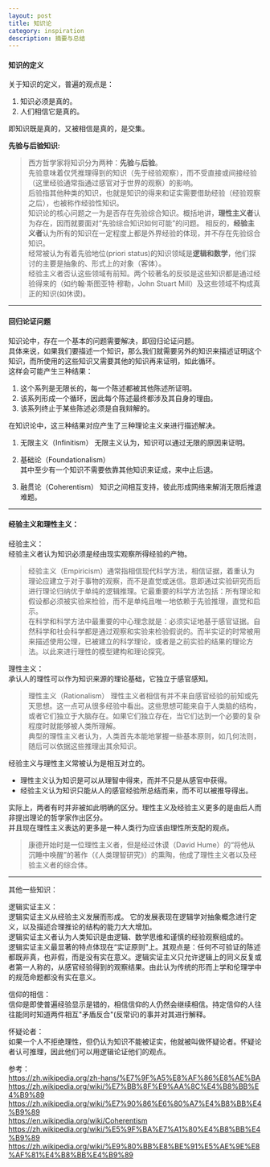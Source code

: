 ```yaml
---
layout: post
title: 知识论
category: inspiration
description: 摘要与总结
---
```


#### 知识的定义
关于知识的定义，普遍的观点是：
1. 知识必须是真的。
2. 人们相信它是真的。

即知识既是真的，又被相信是真的，是交集。

**先验与后验知识:**  
>西方哲学家将知识分为两种：**先验**与**后验**。  
先验意味着仅凭推理得到的知识（先于经验观察），而不受直接或间接经验（这里经验通常指通过感官对于世界的观察）的影响。  
后验指其他种类的知识，也就是知识的得来和证实需要借助经验（经验观察之后），也被称作经验性知识。  
知识论的核心问题之一为是否存在先验综合知识。概括地讲，**理性主义者**认为存在，因而就要面对“先验综合知识如何可能”的问题。  相反的，**经验主义者**认为所有的知识在一定程度上都是外界经验的体现，并不存在先验综合知识。  
经常被认为有着先验地位(priori status)的知识领域是**逻辑和数学**，他们探讨的主要是抽象的、形式上的对象（客体）。  
经验主义者否认这些领域有前知。两个较著名的反驳是这些知识都是通过经验得来的（如约翰·斯图亚特·穆勒，John Stuart Mill）及这些领域不构成真正的知识(如休谟)。

---

#### 回归论证问题
知识论中，存在一个基本的问题需要解决，即回归论证问题。  
具体来说，如果我们要描述一个知识，那么我们就需要另外的知识来描述证明这个知识，而所使用的这些知识又需要其他的知识再来证明，如此循环。  
这样会可能产生三种结果：  
1. 这个系列是无限长的，每一个陈述都被其他陈述所证明。
2. 该系列形成一个循环，因此每个陈述最终都涉及其自身的理由。
3. 该系列终止于某些陈述必须是自我辩解的。

在知识论中，这三种结果对应产生了三种理论主义来进行描述解决。

1. 无限主义（Infinitism）
无限主义认为，知识可以通过无限的原因来证明。

2. 基础论（Foundationalism）  
其中至少有一个知识不需要依靠其他知识来证成，来中止后退。

3. 融贯论（Coherentism）
知识之间相互支持，彼此形成网络来解消无限后推退难题。

---

#### 经验主义和理性主义：

经验主义：  
经验主义者认为知识必须是经由现实观察所得经验的产物。

>经验主义（Empiricism）通常指相信现代科学方法，相信证据，着重认为理论应建立于对于事物的观察，而不是直觉或迷信。意即通过实验研究而后进行理论归纳优于单纯的逻辑推理。它最重要的科学方法包括：所有理论和假设都必须被实验来检验，而不是单纯且唯一地依赖于先验推理，直觉和启示。  
在科学和科学方法中最重要的中心理念就是：必须实证地基于感官证据。自然科学和社会科学都是通过观察和实验来检验假说的。而半实证的时常被用来描述使用公理，已被建立的科学理论，或者是之前实验的结果的理论方法。以此来进行理性的模型建构和理论探究。  

理性主义：  
承认人的理性可以作为知识来源的理论基础，它独立于感官感知。

>理性主义（Rationalism）
理性主义者相信有并不来自感官经验的前知或先天思想。这一点可从很多经验中看出。这些思想可能来自于人类脑的结构，或者它们独立于大脑存在。如果它们独立存在，当它们达到一个必要的复杂程度时就能够被人类所理解。  
典型的理性主义者认为，人类首先本能地掌握一些基本原则，如几何法则，随后可以依据这些推理出其余知识。

经验主义与理性主义常被认为是相互对立的。  
* 理性主义认为知识是可以从理智中得来，而并不只是从感官中获得。  
* 经验主义认为知识只能从人的感官经验所总结而来，而不可以被推导得出。  

实际上，两者有时并非被如此明确的区分。理性主义及经验主义更多的是由后人而非提出理论的哲学家作出区分。  
并且现在理性主义表达的更多是一种人类行为应该由理性所支配的观点。

>康德开始时是一位理性主义者，但是经过休谟（David Hume）的“将他从沉睡中唤醒”的著作（《人类理智研究》）的熏陶，他成了理性主义者以及经验主义者的综合体。

---
其他一些知识：

逻辑实证主义：  
逻辑实证主义从经验主义发展而形成。  它的发展表现在逻辑学对抽象概念进行定义，以及描述合理推论的结构的能力大大增加。  
逻辑实证主义者认为人类知识是由逻辑、数学思维和谨慎的经验观察组成的。  
逻辑实证主义最显著的特点体现在“实证原则”上。其观点是：任何不可验证的陈述都既非真，也非假，而是没有实在意义。逻辑实证主义只允许逻辑上的同义反复或者第一人称的，从感官经验得到的观察结果。由此认为传统的形而上学和伦理学中的规范命题都没有实在意义。

信仰的相信：  
信仰是即使普遍经验显示是错的，相信信仰的人仍然会继续相信。持定信仰的人往往能同时知道两件相互"矛盾反合"(反常识)的事并对其进行解释。

怀疑论者：  
如果一个人不拒绝理性，但仍认为知识不能被证实，他就被叫做怀疑论者。怀疑论者认可推理，因此他们可以用逻辑论证他们的观点。


参考：  
  <https://zh.wikipedia.org/zh-hans/%E7%9F%A5%E8%AF%86%E8%AE%BA>   
 <https://zh.wikipedia.org/wiki/%E7%BB%8F%E9%AA%8C%E4%B8%BB%E4%B9%89>  
<https://zh.wikipedia.org/wiki/%E7%90%86%E6%80%A7%E4%B8%BB%E4%B9%89>  
<https://en.wikipedia.org/wiki/Coherentism>   
 <https://zh.wikipedia.org/wiki/%E5%9F%BA%E7%A1%80%E4%B8%BB%E4%B9%89>   
 <https://zh.wikipedia.org/wiki/%E9%80%BB%E8%BE%91%E5%AE%9E%E8%AF%81%E4%B8%BB%E4%B9%89>   

